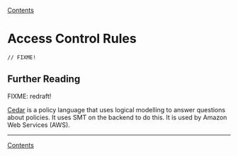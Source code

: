 [Contents](contents.html)

# Access Control Rules

```lmt
// FIXME!
```

## Further Reading

FIXME: redraft!

[Cedar](https://www.cedarpolicy.com/en) is a policy language that uses logical modelling to answer questions about policies. It uses SMT on the backend to do this. It is used by Amazon Web Services (AWS).

---

[Contents](contents.html)
